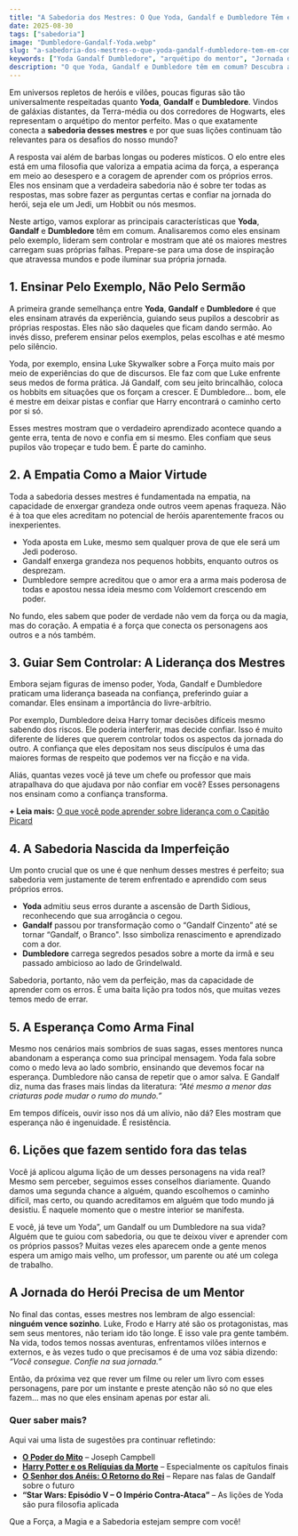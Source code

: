 ```yaml
---
title: "A Sabedoria dos Mestres: O Que Yoda, Gandalf e Dumbledore Têm em Comum?"
date: 2025-08-30
tags: ["sabedoria"]
image: "Dumbledore-Gandalf-Yoda.webp"
slug: "a-sabedoria-dos-mestres-o-que-yoda-gandalf-dumbledore-tem-em-comum"
keywords: ["Yoda Gandalf Dumbledore", "arquétipo do mentor", "Jornada do Herói", "Star Wars, Senhor dos Anéis, Harry Potter"]
description: "O que Yoda, Gandalf e Dumbledore têm em comum? Descubra as lições de sabedoria e coragem que unem os maiores mestres!"
---
```


Em universos repletos de heróis e vilões, poucas figuras são tão universalmente respeitadas quanto **Yoda**, **Gandalf** e **Dumbledore**. Vindos de galáxias distantes, da Terra-média ou dos corredores de Hogwarts, eles representam o arquétipo do mentor perfeito. Mas o que exatamente conecta a **sabedoria desses mestres** e por que suas lições continuam tão relevantes para os desafios do nosso mundo?

A resposta vai além de barbas longas ou poderes místicos. O elo entre eles está em uma filosofia que valoriza a empatia acima da força, a esperança em meio ao desespero e a coragem de aprender com os próprios erros. Eles nos ensinam que a verdadeira sabedoria não é sobre ter todas as respostas, mas sobre fazer as perguntas certas e confiar na jornada do herói, seja ele um Jedi, um Hobbit ou nós mesmos.

Neste artigo, vamos explorar as principais características que **Yoda**, **Gandalf** e **Dumbledore** têm em comum. Analisaremos como eles ensinam pelo exemplo, lideram sem controlar e mostram que até os maiores mestres carregam suas próprias falhas. Prepare-se para uma dose de inspiração que atravessa mundos e pode iluminar sua própria jornada.

## 1. Ensinar Pelo Exemplo, Não Pelo Sermão

A primeira grande semelhança entre **Yoda**, **Gandalf** e **Dumbledore** é que eles ensinam através da experiência, guiando seus pupilos a descobrir as próprias respostas. Eles não são daqueles que ficam dando sermão. Ao invés disso, preferem ensinar pelos exemplos, pelas escolhas e até mesmo pelo silêncio.

Yoda, por exemplo, ensina Luke Skywalker sobre a Força muito mais por meio de experiências do que de discursos. Ele faz com que Luke enfrente seus medos de forma prática. Já Gandalf, com seu jeito brincalhão, coloca os hobbits em situações que os forçam a crescer. E Dumbledore… bom, ele é mestre em deixar pistas e confiar que Harry encontrará o caminho certo por si só.

Esses mestres mostram que o verdadeiro aprendizado acontece quando a gente erra, tenta de novo e confia em si mesmo. Eles confiam que seus pupilos vão tropeçar e tudo bem. É parte do caminho.

## 2. A Empatia Como a Maior Virtude

Toda a sabedoria desses mestres é fundamentada na empatia, na capacidade de enxergar grandeza onde outros veem apenas fraqueza. Não é à toa que eles acreditam no potencial de heróis aparentemente fracos ou inexperientes.

*   Yoda aposta em Luke, mesmo sem qualquer prova de que ele será um Jedi poderoso.
*   Gandalf enxerga grandeza nos pequenos hobbits, enquanto outros os desprezam.
*   Dumbledore sempre acreditou que o amor era a arma mais poderosa de todas e apostou nessa ideia mesmo com Voldemort crescendo em poder.

No fundo, eles sabem que poder de verdade não vem da força ou da magia, mas do coração. A empatia é a força que conecta os personagens aos outros e a nós também.

## 3. Guiar Sem Controlar: A Liderança dos Mestres

Embora sejam figuras de imenso poder, Yoda, Gandalf e Dumbledore praticam uma liderança baseada na confiança, preferindo guiar a comandar. Eles ensinam a importância do livre-arbítrio.

Por exemplo, Dumbledore deixa Harry tomar decisões difíceis mesmo sabendo dos riscos. Ele poderia interferir, mas decide confiar. Isso é muito diferente de líderes que querem controlar todos os aspectos da jornada do outro. A confiança que eles depositam nos seus discípulos é uma das maiores formas de respeito que podemos ver na ficção e na vida.

Aliás, quantas vezes você já teve um chefe ou professor que mais atrapalhava do que ajudava por não confiar em você? Esses personagens nos ensinam como a confiança transforma.

**+ Leia mais:** [O que você pode aprender sobre liderança com o Capitão Picard](https://nerdatico.com.br/o-que-voce-pode-aprender-sobre-lideranca-com-o-capitao-picard/)

## 4. A Sabedoria Nascida da Imperfeição

Um ponto crucial que os une é que nenhum desses mestres é perfeito; sua sabedoria vem justamente de terem enfrentado e aprendido com seus próprios erros.

*   **Yoda** admitiu seus erros durante a ascensão de Darth Sidious, reconhecendo que sua arrogância o cegou.
*   **Gandalf** passou por transformação como o “Gandalf Cinzento” até se tornar “Gandalf, o Branco". Isso simboliza renascimento e aprendizado com a dor.
*   **Dumbledore** carrega segredos pesados sobre a morte da irmã e seu passado ambicioso ao lado de Grindelwald.

Sabedoria, portanto, não vem da perfeição, mas da capacidade de aprender com os erros. É uma baita lição pra todos nós, que muitas vezes temos medo de errar.

## 5. A Esperança Como Arma Final

Mesmo nos cenários mais sombrios de suas sagas, esses mentores nunca abandonam a esperança como sua principal mensagem. Yoda fala sobre como o medo leva ao lado sombrio, ensinando que devemos focar na esperança. Dumbledore não cansa de repetir que o amor salva. E Gandalf diz, numa das frases mais lindas da literatura: _“Até mesmo a menor das criaturas pode mudar o rumo do mundo.”_

Em tempos difíceis, ouvir isso nos dá um alívio, não dá? Eles mostram que esperança não é ingenuidade. É resistência.

## 6. Lições que fazem sentido fora das telas

Você já aplicou alguma lição de um desses personagens na vida real? Mesmo sem perceber, seguimos esses conselhos diariamente. Quando damos uma segunda chance a alguém, quando escolhemos o caminho difícil, mas certo, ou quando acreditamos em alguém que todo mundo já desistiu. É naquele momento que o mestre interior se manifesta.

E você, já teve um Yoda”, um Gandalf ou um Dumbledore na sua vida? Alguém que te guiou com sabedoria, ou que te deixou viver e aprender com os próprios passos? Muitas vezes eles aparecem onde a gente menos espera um amigo mais velho, um professor, um parente ou até um colega de trabalho.

## A Jornada do Herói Precisa de um Mentor

No final das contas, esses mestres nos lembram de algo essencial: **ninguém vence sozinho**. Luke, Frodo e Harry até são os protagonistas, mas sem seus mentores, não teriam ido tão longe. E isso vale pra gente também. Na vida, todos temos nossas aventuras, enfrentamos vilões internos e externos, e às vezes tudo o que precisamos é de uma voz sábia dizendo: _“Você consegue. Confie na sua jornada.”_

Então, da próxima vez que rever um filme ou reler um livro com esses personagens, pare por um instante e preste atenção não só no que eles fazem… mas no que eles ensinam apenas por estar ali.

### Quer saber mais?

Aqui vai uma lista de sugestões pra continuar refletindo:

*   **[O Poder do Mito](https://amzn.to/4gfudah)** – Joseph Campbell
*   **[Harry Potter e os Relíquias da Morte](https://amzn.to/4lPZNfP)** – Especialmente os capítulos finais
*   **[O Senhor dos Anéis: O Retorno do Rei](https://amzn.to/4n1NuxJ)** – Repare nas falas de Gandalf sobre o futuro
*   **“Star Wars: Episódio V – O Império Contra-Ataca”** – As lições de Yoda são pura filosofia aplicada

Que a Força, a Magia e a Sabedoria estejam sempre com você!